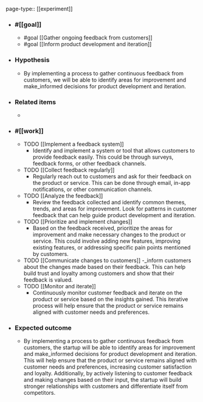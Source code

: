 page-type:: [[experiment]]



  - ### #[[goal]]
    - #goal [[Gather ongoing feedback from customers]]
    - #goal [[Inform product development and iteration]]
  - ### Hypothesis
    - By implementing a process to gather continuous feedback from customers, we will be able to identify areas for improvement and make_informed decisions for product development and iteration.
  - ### Related items
    - 
  - ### #[[work]]
    - TODO [[Implement a feedback system]]
      - Identify and implement a system or tool that allows customers to provide feedback easily. This could be through surveys, feedback forms, or other feedback channels.
    - TODO [[Collect feedback regularly]]
      - Regularly reach out to customers and ask for their feedback on the product or service. This can be done through email, in-app notifications, or other communication channels.
    - TODO [[Analyze the feedback]]
      - Review the feedback collected and identify common themes, trends, and areas for improvement. Look for patterns in customer feedback that can help guide product development and iteration.
    - TODO [[Prioritize and implement changes]]
      - Based on the feedback received, prioritize the areas for improvement and make necessary changes to the product or service. This could involve adding new features, improving existing features, or addressing specific pain points mentioned by customers.
    - TODO [[Communicate changes to customers]]
      -_inform customers about the changes made based on their feedback. This can help build trust and loyalty among customers and show that their feedback is valued.
    - TODO [[Monitor and iterate]]
      - Continuously monitor customer feedback and iterate on the product or service based on the insights gained. This iterative process will help ensure that the product or service remains aligned with customer needs and preferences.
  - ### Expected outcome
    - By implementing a process to gather continuous feedback from customers, the startup will be able to identify areas for improvement and make_informed decisions for product development and iteration. This will help ensure that the product or service remains aligned with customer needs and preferences, increasing customer satisfaction and loyalty. Additionally, by actively listening to customer feedback and making changes based on their input, the startup will build stronger relationships with customers and differentiate itself from competitors.
